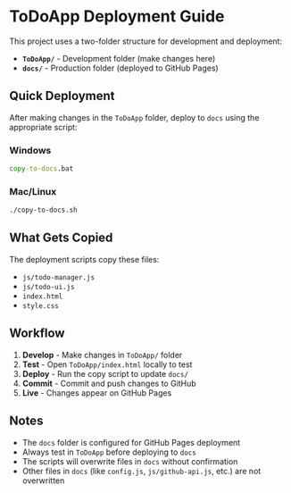 # ToDoApp Deployment Guide

This project uses a two-folder structure for development and deployment:

- **`ToDoApp/`** - Development folder (make changes here)
- **`docs/`** - Production folder (deployed to GitHub Pages)

## Quick Deployment

After making changes in the `ToDoApp` folder, deploy to `docs` using the appropriate script:

### Windows
```cmd
copy-to-docs.bat
```

### Mac/Linux
```bash
./copy-to-docs.sh
```

## What Gets Copied

The deployment scripts copy these files:
- `js/todo-manager.js`
- `js/todo-ui.js`
- `index.html`
- `style.css`

## Workflow

1. **Develop** - Make changes in `ToDoApp/` folder
2. **Test** - Open `ToDoApp/index.html` locally to test
3. **Deploy** - Run the copy script to update `docs/`
4. **Commit** - Commit and push changes to GitHub
5. **Live** - Changes appear on GitHub Pages

## Notes

- The `docs` folder is configured for GitHub Pages deployment
- Always test in `ToDoApp` before deploying to `docs`
- The scripts will overwrite files in `docs` without confirmation
- Other files in `docs` (like `config.js`, `js/github-api.js`, etc.) are not overwritten
